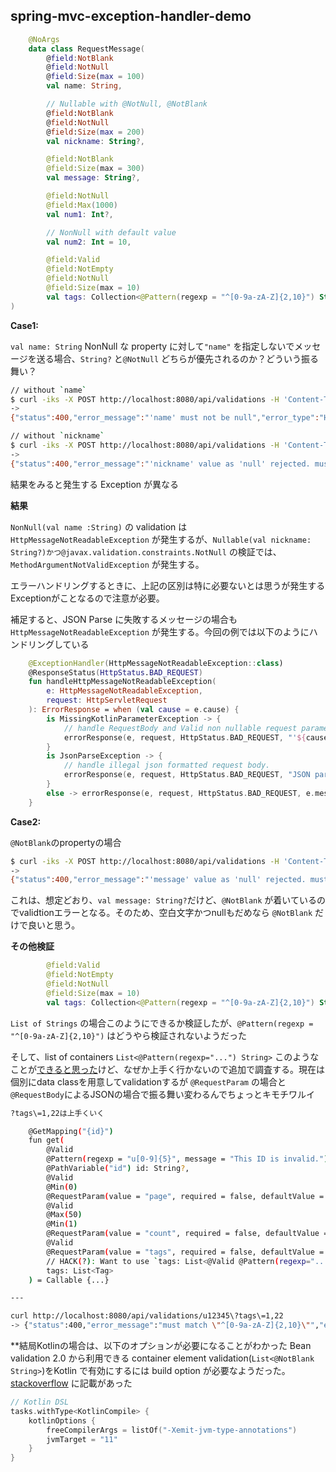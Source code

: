 spring-mvc-exception-handler-demo
---



```Kotlin
    @NoArgs
    data class RequestMessage(
        @field:NotBlank
        @field:NotNull
        @field:Size(max = 100)
        val name: String,

        // Nullable with @NotNull, @NotBlank
        @field:NotBlank
        @field:NotNull
        @field:Size(max = 200)
        val nickname: String?,

        @field:NotBlank
        @field:Size(max = 300)
        val message: String?,

        @field:NotNull
        @field:Max(1000)
        val num1: Int?,

        // NonNull with default value
        val num2: Int = 10,

        @field:Valid
        @field:NotEmpty
        @field:NotNull
        @field:Size(max = 10)
        val tags: Collection<@Pattern(regexp = "^[0-9a-zA-Z]{2,10}") String>?
)
```

**Case1:**

 `val name: String` NonNull な property に対して`"name"` を指定しないでメッセージを送る場合、`String?`  と`@NotNull` どちらが優先されるのか？どういう振る舞い？

```bash
// without `name`
$ curl -iks -X POST http://localhost:8080/api/validations -H 'Content-Type:application/json' -d '{"nickname":"horiga", "message":"Hello", "num1":10, "num2":5, "tags":["developer"]}'
->
{"status":400,"error_message":"'name' must not be null","error_type":"HttpMessageNotReadableException"}%

// without `nickname`
$ curl -iks -X POST http://localhost:8080/api/validations -H 'Content-Type:application/json' -d '{"name":"Hiroyuki Horigami", "message":"Hello", "num1":10, "num2":5, "tags":["developer"]}'
->
{"status":400,"error_message":"'nickname' value as 'null' rejected. must not be null, 'nickname' value as 'null' rejected. must not be blank","error_type":"MethodArgumentNotValidException"}%
```

結果をみると発生する Exception が異なる

**結果**

`NonNull(val name :String)` の validation は `HttpMessageNotReadableException` が発生するが、`Nullable(val nickname: String?)かつ@javax.validation.constraints.NotNull` の検証では、`MethodArgumentNotValidException` が発生する。

エラーハンドリングするときに、上記の区別は特に必要ないとは思うが発生するExceptionがことなるので注意が必要。

補足すると、JSON Parse に失敗するメッセージの場合も `HttpMessageNotReadableException` が発生する。今回の例では以下のようにハンドリングしている

```kotlin
    @ExceptionHandler(HttpMessageNotReadableException::class)
    @ResponseStatus(HttpStatus.BAD_REQUEST)
    fun handleHttpMessageNotReadableException(
        e: HttpMessageNotReadableException,
        request: HttpServletRequest
    ): ErrorResponse = when (val cause = e.cause) {
        is MissingKotlinParameterException -> {
            // handle RequestBody and Valid non nullable request parameter, with out @NotNull
            errorResponse(e, request, HttpStatus.BAD_REQUEST, "'${cause.parameter.name}' must not be null")
        }
        is JsonParseException -> {
            // handle illegal json formatted request body.
            errorResponse(e, request, HttpStatus.BAD_REQUEST, "JSON parse error: ${cause.message}")
        }
        else -> errorResponse(e, request, HttpStatus.BAD_REQUEST, e.message)
    }

```



**Case2:**

`@NotBlank`のpropertyの場合

```bash
$ curl -iks -X POST http://localhost:8080/api/validations -H 'Content-Type:application/json' -d '{"name":"Hiroyuki Horigami", "nickname":"horiga", "message":null, "num1":10, "num2":5, "tags":["developer"]}'
->
{"status":400,"error_message":"'message' value as 'null' rejected. must not be blank","error_type":"MethodArgumentNotValidException"}%
```

これは、想定どおり、`val message: String?`だけど、`@NotBlank` が着いているのでvalidtionエラーとなる。そのため、空白文字かつnullもだめなら `@NotBlank` だけで良いと思う。



**その他検証**

```Kotlin
        @field:Valid
        @field:NotEmpty
        @field:NotNull
        @field:Size(max = 10)
        val tags: Collection<@Pattern(regexp = "^[0-9a-zA-Z]{2,10}") String>?
```

`List of Strings` の場合このようにできるか検証したが、`@Pattern(regexp = "^[0-9a-zA-Z]{2,10}")`  はどうやら検証されないようだった



そして、list of containers `List<@Pattern(regexp="...") String>` このようなことが[できると思った](https://docs.jboss.org/hibernate/stable/validator/reference/en-US/html_single/#container-element-constraints)けど、なぜか上手く行かないので追加で調査する。現在は個別にdata classを用意してvalidationするが `@RequestParam` の場合と`@RequestBody`によるJSONの場合で振る舞い変わるんでちょっとキモチワルイ

```bash
?tags\=1,22は上手くいく

    @GetMapping("{id}")
    fun get(
        @Valid
        @Pattern(regexp = "u[0-9]{5}", message = "This ID is invalid.")
        @PathVariable("id") id: String?,
        @Valid
        @Min(0)
        @RequestParam(value = "page", required = false, defaultValue = "0") page: Int,
        @Valid
        @Max(50)
        @Min(1)
        @RequestParam(value = "count", required = false, defaultValue = "10") count: Int,
        @Valid
        @RequestParam(value = "tags", required = false, defaultValue = "")
        // HACK(?): Want to use `tags: List<@Valid @Pattern(regexp="...") String>`, refs: https://stackoverflow.com/questions/22233512/adding-notnull-or-pattern-constraints-on-liststring
        tags: List<Tag>
    ) = Callable {...}

---

curl http://localhost:8080/api/validations/u12345\?tags\=1,22
-> {"status":400,"error_message":"must match \"^[0-9a-zA-Z]{2,10}\"","error_type":"ConstraintViolationException"}
```


**結局Kotlinの場合は、以下のオプションが必要になることがわかった
Bean validation 2.0 から利用できる container element validation(`List<@NotBlank String>`)をKotlin で有効にするには build option が必要なようだった。[stackoverflow](https://stackoverflow.com/questions/51085138/kotlin-data-class-and-bean-validation-with-container-element-constraints) に記載があった

```kotlin
// Kotlin DSL
tasks.withType<KotlinCompile> {
    kotlinOptions {
        freeCompilerArgs = listOf("-Xemit-jvm-type-annotations")
        jvmTarget = "11"
    }
}
```





